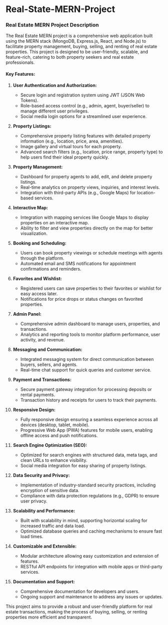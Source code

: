 # Real-State-MERN-Project
### Real Estate MERN Project Description

The Real Estate MERN project is a comprehensive web application built using the MERN stack (MongoDB, Express.js, React, and Node.js) to facilitate property management, buying, selling, and renting of real estate properties. This project is designed to be user-friendly, scalable, and feature-rich, catering to both property seekers and real estate professionals.

#### **Key Features:**

1. **User Authentication and Authorization:**
   - Secure login and registration system using JWT (JSON Web Tokens).
   - Role-based access control (e.g., admin, agent, buyer/seller) to manage different user privileges.
   - Social media login options for a streamlined user experience.

2. **Property Listings:**
   - Comprehensive property listing features with detailed property information (e.g., location, price, area, amenities).
   - Image gallery and virtual tours for each property.
   - Advanced search filters (e.g., location, price range, property type) to help users find their ideal property quickly.

3. **Property Management:**
   - Dashboard for property agents to add, edit, and delete property listings.
   - Real-time analytics on property views, inquiries, and interest levels.
   - Integration with third-party APIs (e.g., Google Maps) for location-based services.

4. **Interactive Map:**
   - Integration with mapping services like Google Maps to display properties on an interactive map.
   - Ability to filter and view properties directly on the map for better visualization.

5. **Booking and Scheduling:**
   - Users can book property viewings or schedule meetings with agents through the platform.
   - Automated email and SMS notifications for appointment confirmations and reminders.

6. **Favorites and Wishlist:**
   - Registered users can save properties to their favorites or wishlist for easy access later.
   - Notifications for price drops or status changes on favorited properties.

7. **Admin Panel:**
   - Comprehensive admin dashboard to manage users, properties, and transactions.
   - Analytics and reporting tools to monitor platform performance, user activity, and revenue.

8. **Messaging and Communication:**
   - Integrated messaging system for direct communication between buyers, sellers, and agents.
   - Real-time chat support for quick queries and customer service.

9. **Payment and Transactions:**
   - Secure payment gateway integration for processing deposits or rental payments.
   - Transaction history and receipts for users to track their payments.

10. **Responsive Design:**
    - Fully responsive design ensuring a seamless experience across all devices (desktop, tablet, mobile).
    - Progressive Web App (PWA) features for mobile users, enabling offline access and push notifications.

11. **Search Engine Optimization (SEO):**
    - Optimized for search engines with structured data, meta tags, and clean URLs to enhance visibility.
    - Social media integration for easy sharing of property listings.

12. **Data Security and Privacy:**
    - Implementation of industry-standard security practices, including encryption of sensitive data.
    - Compliance with data protection regulations (e.g., GDPR) to ensure user privacy.

13. **Scalability and Performance:**
    - Built with scalability in mind, supporting horizontal scaling for increased traffic and data load.
    - Optimized database queries and caching mechanisms to ensure fast load times.

14. **Customizable and Extensible:**
    - Modular architecture allowing easy customization and extension of features.
    - RESTful API endpoints for integration with mobile apps or third-party services.

15. **Documentation and Support:**
    - Comprehensive documentation for developers and users.
    - Ongoing support and maintenance to address any issues or updates.

This project aims to provide a robust and user-friendly platform for real estate transactions, making the process of buying, selling, or renting properties more efficient and transparent.
